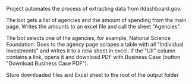 Project automates the process of extracting data from itdashboard.gov.

The bot gets a list of agencies and the amount of spending from the main page. Writes the amounts to an excel file and call the sheet "Agencies".

The bot selects one of the agencies, for example, National Science Foundation. Goes to the agency page scrapes a table with all "Individual Investments" and writes it to a new sheet in excel. If the "UII" column contains a link, opens it and download PDF with Business Case (button "Download Business Case PDF").

Store downloaded files and Excel sheet to the root of the output folder
